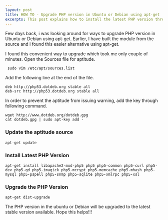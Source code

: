```yaml
---
layout: post
title: HOW TO - Upgrade PHP version in Ubuntu or Debian using apt-get
excerpts: This post explains how to install the latest PHP version through apt-get in Debian or upgrade the existing php installation.
---
```


Few days back, i was looking around for ways to upgrade PHP version in Ubuntu or Debian using apt-get. Earlier, I have built the module from the source and i found this easier alternative using apt-get.

I found this convenient way to upgrade which took me only couple of minutes.
Open the Sources file for aptitude.

     sudo vim /etc/apt/sources.list

Add the following line at the end of the file.

    deb http://php53.dotdeb.org stable all
    deb-src http://php53.dotdeb.org stable all

In order to prevent the aptitude from issuing warning, add the key through following command.

    wget http://www.dotdeb.org/dotdeb.gpg
    cat dotdeb.gpg | sudo apt-key add -

### Update the aptitude source

    apt-get update

### Install  Latest PHP Version

    apt-get install libapache2-mod-php5 php5 php5-common php5-curl php5-dev php5-gd php5-imagick php5-mcrypt php5-memcache php5-mhash php5-mysql php5-pspell php5-snmp php5-sqlite php5-xmlrpc php5-xsl

### Upgrade the PHP Version

    apt-get dist-upgrade

The PHP version in the ubuntu or Debian will be upgraded to the latest stable version available. Hope this helps!!!
